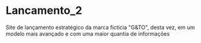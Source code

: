 # Lancamento_2
Site de lançamento estratégico da marca fictícia "G&amp;TO", desta vez, em um modelo mais avançado e com uma maior quantia de informações
